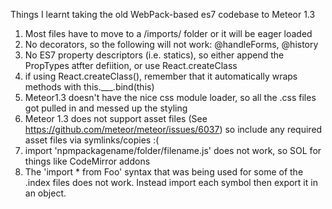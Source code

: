 Things I learnt taking the old WebPack-based es7 codebase to Meteor 1.3

1. Most files have to move to a /imports/ folder or it will be eager loaded
2. No decorators, so the following will not work: @handleForms, @history
3. No ES7 property descriptors (i.e. statics), so either append the PropTypes atfter defiition, or use React.createClass
4. if using React.createClass(), remember that it automatically wraps methods with this.___.bind(this)
5. Meteor1.3 doesn't have the nice css module loader, so all the .css files got pulled in and messed up the styling
6. Meteor 1.3 does not support asset files (See https://github.com/meteor/meteor/issues/6037) so include any required asset files via symlinks/copies :(
7. import 'npmpackagename/folder/filename.js'  does not work, so SOL for things like CodeMirror addons
8. The 'import * from Foo' syntax that was being used for some of the .index files does not work. Instead import each symbol then export it in an object.

